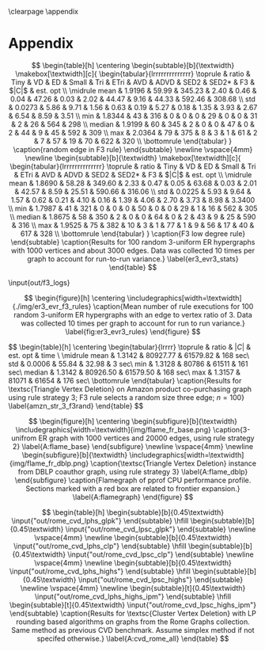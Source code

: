 \clearpage
\appendix

# Appendix

$$
\begin{table}[h]
\centering
\begin{subtable}[b]{\textwidth}
\makebox[\textwidth][c]{
\begin{tabular}{lrrrrrrrrrrrrrr}
\toprule
 & ratio & Tiny & VD & ED & Small & Tri & ETri & AVD & ADVD & SED2 & SED2* & F3 & $|C|$ & est. opt \\
\midrule
mean & 1.9196 & 59.99 & 345.23 & 2.40 & 0.46 & 0.04 & 47.26 & 0.03 & 2.02 & 44.47 & 9.16 & 44.33 & 592.46 & 308.68 \\
std & 0.0273 & 5.86 & 9.71 & 1.56 & 0.63 & 0.19 & 5.27 & 0.18 & 1.35 & 3.93 & 2.67 & 6.54 & 8.59 & 3.51 \\
min & 1.8344 & 43 & 316 & 0 & 0 & 0 & 29 & 0 & 0 & 31 & 2 & 26 & 564 & 298 \\
median & 1.9199 & 60 & 345 & 2 & 0 & 0 & 47 & 0 & 2 & 44 & 9 & 45 & 592 & 309 \\
max & 2.0364 & 79 & 375 & 8 & 3 & 1 & 61 & 2 & 7 & 57 & 19 & 70 & 622 & 320 \\
\bottomrule
\end{tabular}
}
\caption{random edge in F3 rule}
\end{subtable}
\newline
\vspace{4mm}
\newline
\begin{subtable}[b]{\textwidth}
\makebox[\textwidth][c]{
\begin{tabular}{lrrrrrrrrrrrrrr}
\toprule
 & ratio & Tiny & VD & ED & Small & Tri & ETri & AVD & ADVD & SED2 & SED2* & F3 & $|C|$ & est. opt \\
\midrule
mean & 1.8690 & 58.28 & 349.60 & 2.33 & 0.47 & 0.05 & 63.68 & 0.03 & 2.01 & 42.57 & 8.59 & 25.51 & 590.66 & 316.06 \\
std & 0.0225 & 5.93 & 9.64 & 1.57 & 0.62 & 0.21 & 4.10 & 0.16 & 1.39 & 4.06 & 2.70 & 3.73 & 8.98 & 3.3400 \\
min & 1.7987 & 41 & 321 & 0 & 0 & 0 & 50 & 0 & 0 & 29 & 1 & 16 & 562 & 305 \\
median & 1.8675 & 58 & 350 & 2 & 0 & 0 & 64 & 0 & 2 & 43 & 9 & 25 & 590 & 316 \\
max & 1.9525 & 75 & 382 & 10 & 3 & 1 & 77 & 1 & 9 & 56 & 17 & 40 & 617 & 328 \\
\bottomrule
\end{tabular}
}
\caption{F3 low degree rule}
\end{subtable}
\caption{Results for 100 random 3-uniform ER hypergraphs with 1000 vertices and about 3000 edges. Data was collected 10 times per graph to account for run-to-run variance.}
\label{er3_evr3_stats}
\end{table}
$$

\input{out/f3_logs}

$$
\begin{figure}[h]
    \centering
    \includegraphics[width=\textwidth]{./img/er3_evr_f3_rules}
    \caption{Mean number of rule executions for 100 random 3-uniform ER hypergraphs with an edge to vertex ratio of 3. Data was collected 10 times per graph to account for run to run variance.}
    \label{fig:er3_evr3_rules}
\end{figure}
$$

$$
\begin{table}[h]
\centering
\begin{tabular}{lrrrr}
\toprule
 & ratio & $|C|$ & est. opt & time \\
\midrule
mean & 1.3142 & 80927.77 & 61579.82 & 168 sec\\
std & 0.0006 & 55.84 & 32.98 & 3 sec\\
min & 1.3128 & 80786 & 61511 & 161 sec\\
median & 1.3142 & 80926.50 & 61579.50 & 168 sec\\
max & 1.3157 & 81071 & 61654 & 176 sec\\
\bottomrule
\end{tabular}
\caption{Results for \textsc{Triangle Vertex Deletion} on Amazon product co-purchasing graph using rule strategy 3; F3 rule selects a random size three edge;  $n=100$}
\label{amzn_str_3_f3rand}
\end{table}
$$

$$
\begin{figure}[h]
    \centering
    \begin{subfigure}[b]{\textwidth}
        \includegraphics[width=\textwidth]{img/flame_fr_base.png}
        \caption{3-unifrom ER graph with 1000 vertices and 20000 edges, using rule strategy 2}
        \label{A:flame_base}
   \end{subfigure}
    \newline
    \vspace{4mm}
    \newline
    \begin{subfigure}[b]{\textwidth}
        \includegraphics[width=\textwidth]{img/flame_fr_dblp.png}
        \caption{\textsc{Triangle Vertex Deletion} instance from DBLP coauthor graph, using rule strategy 3}
        \label{A:flame_dblp}
    \end{subfigure}
    \caption{Flamegraph of pprof CPU performance profile. Sections marked with a red box are related to frontier expansion.}
    \label{A:flamegraph}
\end{figure}
$$

$$
\begin{table}[h]
    \begin{subtable}[b]{0.45\textwidth}
        \input{"out/rome_cvd_lphs_glpk"}
    \end{subtable}
    \hfill
    \begin{subtable}[b]{0.45\textwidth}
        \input{"out/rome_cvd_lpsc_glpk"}
    \end{subtable}
    \newline
    \vspace{4mm}
    \newline
    \begin{subtable}[b]{0.45\textwidth}
        \input{"out/rome_cvd_lphs_clp"}
    \end{subtable}
    \hfill
    \begin{subtable}[b]{0.45\textwidth}
        \input{"out/rome_cvd_lpsc_clp"}
    \end{subtable}
    \newline
    \vspace{4mm}
    \newline
    \begin{subtable}[b]{0.45\textwidth}
        \input{"out/rome_cvd_lphs_highs"}
    \end{subtable}
    \hfill
    \begin{subtable}[b]{0.45\textwidth}
        \input{"out/rome_cvd_lpsc_highs"}
    \end{subtable}
    \newline
    \vspace{4mm}
    \newline
    \begin{subtable}[t]{0.45\textwidth}
        \input{"out/rome_cvd_lphs_highs_ipm"}
    \end{subtable}
    \hfill
    \begin{subtable}[t]{0.45\textwidth}
        \input{"out/rome_cvd_lpsc_highs_ipm"}
    \end{subtable}
    \caption{Results for \textsc{Cluster Vertex Deletion} with LP rounding based algorithms on graphs from the Rome Graphs collection. Same method as previous CVD benchmark. Assume simplex method if not specifed otherwise.}
    \label{A:cvd_rome_all}
\end{table}
$$
